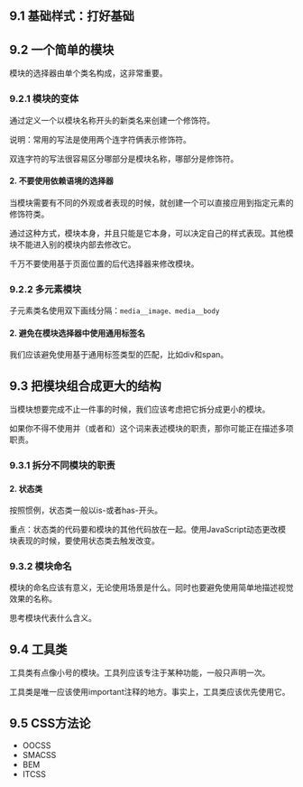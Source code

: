 ## 9.1 基础样式：打好基础



## 9.2 一个简单的模块

模块的选择器由单个类名构成，这非常重要。

### 9.2.1 模块的变体

通过定义一个以模块名称开头的新类名来创建一个修饰符。

说明：常用的写法是使用两个连字符俩表示修饰符。

双连字符的写法很容易区分哪部分是模块名称，哪部分是修饰符。

#### 2. 不要使用依赖语境的选择器

当模块需要有不同的外观或者表现的时候，就创建一个可以直接应用到指定元素的修饰符类。

通过这种方式，模块本身，并且只能是它本身，可以决定自己的样式表现。其他模块不能进入别的模块内部去修改它。



千万不要使用基于页面位置的后代选择器来修改模块。

### 9.2.2 多元素模块

子元素类名使用双下画线分隔：`media__image、media__body`

#### 2. 避免在模块选择器中使用通用标签名

我们应该避免使用基于通用标签类型的匹配，比如div和span。

## 9.3 把模块组合成更大的结构

当模块想要完成不止一件事的时候，我们应该考虑把它拆分成更小的模块。

如果你不得不使用并（或者和）这个词来表述模块的职责，那你可能正在描述多项职责。

### 9.3.1 拆分不同模块的职责

#### 2. 状态类

按照惯例，状态类一般以is-或者has-开头。

重点：状态类的代码要和模块的其他代码放在一起。使用JavaScript动态更改模块表现的时候，要使用状态类去触发改变。

### 9.3.2 模块命名

模块的命名应该有意义，无论使用场景是什么。同时也要避免使用简单地描述视觉效果的名称。

思考模块代表什么含义。

## 9.4 工具类

工具类有点像小号的模块。工具列应该专注于某种功能，一般只声明一次。

工具类是唯一应该使用important注释的地方。事实上，工具类应该优先使用它。

## 9.5 CSS方法论

- OOCSS
- SMACSS
- BEM
- ITCSS

